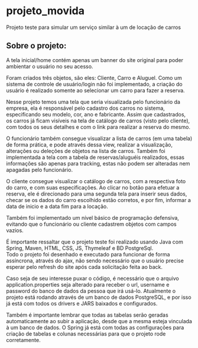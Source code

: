 # projeto_movida
Projeto teste para simular um serviço similar à um de locação de carros


## Sobre o projeto:  
A tela inicial/home contém apenas um banner do site original para poder ambientar o usuário no seu acesso.  
  
Foram criados três objetos, são eles: Cliente, Carro e Aluguel. Como um sistema de controle de usuário/login não foi implementado, a criação do usuário é realizado somente ao selecionar um carro para fazer a reserva.  
  
Nesse projeto temos uma tela que seria visualizada pelo funcionário da empresa, ela é responsável pelo cadastro dos carros no sistema, especificando seu modelo, cor, ano e fabricante. Assim que cadastrados, os carros já ficam visíveis na tela de catálogo de carros (visto pelo cliente), com todos os seus detalhes e com o link para realizar a reserva do mesmo.  

O funcionário também consegue visualizar a lista de carros (em uma tabela) de forma prática, e pode através dessa view, realizar a visualização, alterações ou deleções de objetos na lista de carros. Também foi implementada a tela com a tabela de reservas/aluguéis realizados, essas informações são apenas para tracking, estas não podem ser alteradas nem apagadas pelo funcionário.  

O cliente consegue visualizar o catálogo de carros, com a respectiva foto do carro, e com suas especificações. Ao clicar no botão para efetuar a reserva, ele é direcionado para uma segunda tela para inserir seus dados, checar se os dados do carro escolhido estão corretos, e por fim, informar a data de inicio e a data fim para a locação.  

Também foi implementado um nível básico de programação defensiva, evitando que o funcionário ou cliente cadastrem objetos com campos vazios.  
  
É importante ressaltar que o projeto teste foi realizado usando Java com Spring, Maven, HTML, CSS, JS, Thymeleaf e BD PostgreSql.  
Todo o projeto foi desenhado e executado para funcionar de forma assíncrona, através do ajax, não sendo necessário que o usuário precise esperar pelo refresh do site após cada solicitação feita ao back.  
  
Caso seja de seu interesse puxar o código, é necessário que o arquivo application.properties seja alterado para receber o url, username e password do banco de dados da pessoa que irá usá-lo. Atualmente o projeto está rodando através de um banco de dados PostgreSQL, e por isso já está com todos os drivers e JARS baixados e configurados.  

Também é importante lembrar que todas as tabelas serão geradas automaticamente ao subir a aplicação, desde que a mesma esteja vinculada à um banco de dados. O Spring já está com todas as configurações para criação de tabelas e colunas necessárias para que o projeto rode corretamente.
